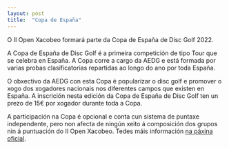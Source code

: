 ```yaml
---
layout: post
title:  "Copa de España"
---
```


O II Open Xacobeo formará parte da Copa de España de Disc Golf 2022.

<!-- more -->

A Copa de España de Disc Golf é a primeira competición de tipo Tour que se celebra en España. A Copa corre a cargo da AEDG e está formada por varias probas clasificatorias repartidas ao longo do ano por toda España.

O obxectivo da AEDG con esta Copa é popularizar o disc golf e promover o xogo dos xogadores nacionais nos diferentes campos que existen en España. A inscrición nesta edición da Copa de España de Disc Golf ten un prezo de 15€ por xogador durante toda a Copa.

A participación na Copa é opcional e conta cun sistema de puntaxe independente, pero non afecta de ningún xeito á composición dos grupos nin á puntuación do II Open Xacobeo. Tedes máis información [na páxina oficial](https://www.aediscgolf.es/torneos-aedg/copa-de-espana-de-disc-golf/).
